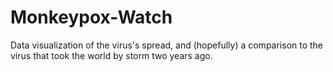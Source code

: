 # Monkeypox-Watch
Data visualization of the virus's spread, and (hopefully) a comparison to the virus that took the world by storm two years ago.
